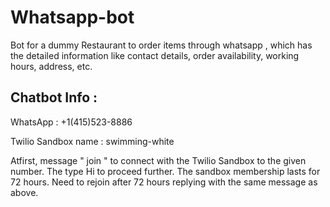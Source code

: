# Whatsapp-bot

Bot for a dummy Restaurant to order items through whatsapp , which has the detailed information like contact details, order availability, working hours, address, etc.

## Chatbot Info :

WhatsApp : +1(415)523-8886

Twilio Sandbox name : swimming-white

Atfirst, message " join <sandbox name> " to connect with the Twilio Sandbox to the given number. The type Hi to proceed further. The sandbox membership lasts for 72 hours. Need to rejoin after 72 hours replying with the same message as above.
